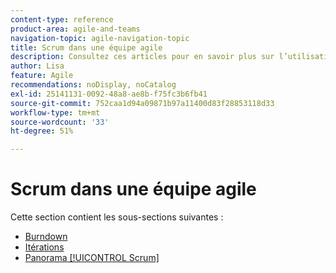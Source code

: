 ```yaml
---
content-type: reference
product-area: agile-and-teams
navigation-topic: agile-navigation-topic
title: Scrum dans une équipe agile
description: Consultez ces articles pour en savoir plus sur l’utilisation de Scrum dans une équipe agile.
author: Lisa
feature: Agile
recommendations: noDisplay, noCatalog
exl-id: 25141131-0092-48a8-ae8b-f75fc3b6fb41
source-git-commit: 752caa1d94a09871b97a11400d83f28853118d33
workflow-type: tm+mt
source-wordcount: '33'
ht-degree: 51%

---
```


# Scrum dans une équipe agile

Cette section contient les sous-sections suivantes :

* [Burndown](../../agile/use-scrum-in-an-agile-team/burndown/burndown.md)
* [Itérations](../../agile/use-scrum-in-an-agile-team/iterations/iterations.md)
* [Panorama [!UICONTROL Scrum]](../../agile/use-scrum-in-an-agile-team/scrum-board/scrum-board.md)
